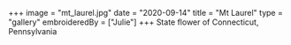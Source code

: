 +++
image = "mt_laurel.jpg"
date = "2020-09-14"
title = "Mt Laurel"
type = "gallery"
embroideredBy = ["Julie"]
+++
State flower of Connecticut, Pennsylvania